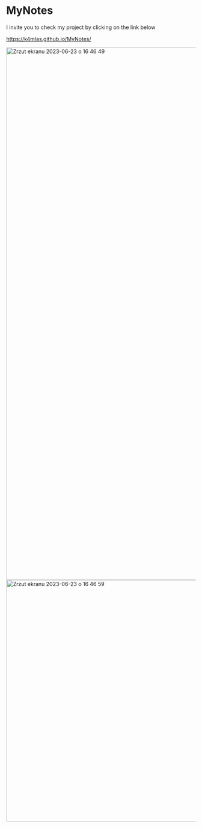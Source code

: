 # MyNotes

I invite you to check my project by clicking on the link below

https://k4mlas.github.io/MyNotes/



<img width="1412" alt="Zrzut ekranu 2023-06-23 o 16 46 49" src="https://github.com/k4mlas/MyNotes/assets/112805847/24cb4622-fb49-4071-b514-14529ad9d7f6">

<img width="641" alt="Zrzut ekranu 2023-06-23 o 16 46 59" src="https://github.com/k4mlas/MyNotes/assets/112805847/ae519aed-b791-446d-8ec2-af7e986d3aee">

